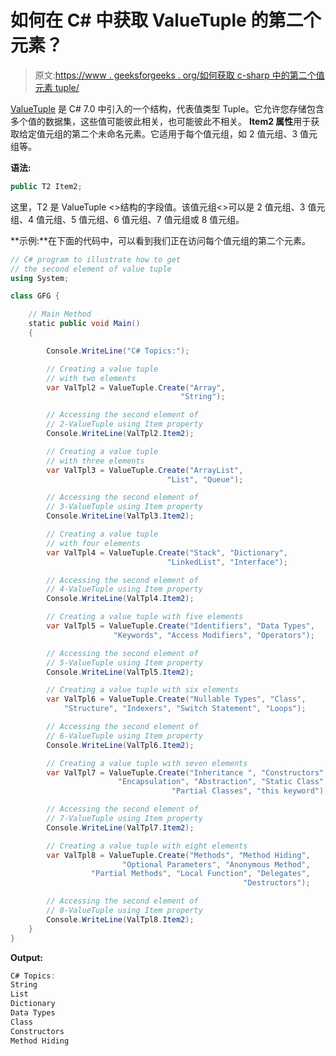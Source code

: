 # 如何在 C# 中获取 ValueTuple 的第二个元素？

> 原文:[https://www . geeksforgeeks . org/如何获取 c-sharp 中的第二个值元素 tuple/](https://www.geeksforgeeks.org/how-to-get-second-element-of-the-valuetuple-in-c-sharp/)

[ValueTuple](https://www.geeksforgeeks.org/valuetuple-in-c-sharp/) 是 C# 7.0 中引入的一个结构，代表值类型 Tuple。它允许您存储包含多个值的数据集，这些值可能彼此相关，也可能彼此不相关。 **Item2 属性**用于获取给定值元组的第二个未命名元素。它适用于每个值元组，如 2 值元组、3 值元组等。

**语法:**

```cs
public T2 Item2;
```

这里，T2 是 ValueTuple <>结构的字段值。该值元组<>可以是 2 值元组、3 值元组、4 值元组、5 值元组、6 值元组、7 值元组或 8 值元组。

**示例:**在下面的代码中，可以看到我们正在访问每个值元组的第二个元素。

```cs
// C# program to illustrate how to get
// the second element of value tuple
using System;

class GFG {

    // Main Method
    static public void Main()
    {

        Console.WriteLine("C# Topics:");

        // Creating a value tuple 
        // with two elements
        var ValTpl2 = ValueTuple.Create("Array",
                                      "String");

        // Accessing the second element of 
        // 2-ValueTuple using Item property
        Console.WriteLine(ValTpl2.Item2);

        // Creating a value tuple
        // with three elements
        var ValTpl3 = ValueTuple.Create("ArrayList",
                                   "List", "Queue");

        // Accessing the second element of 
        // 3-ValueTuple using Item property
        Console.WriteLine(ValTpl3.Item2);

        // Creating a value tuple 
        // with four elements
        var ValTpl4 = ValueTuple.Create("Stack", "Dictionary",
                                   "LinkedList", "Interface");

        // Accessing the second element of 
        // 4-ValueTuple using Item property
        Console.WriteLine(ValTpl4.Item2);

        // Creating a value tuple with five elements
        var ValTpl5 = ValueTuple.Create("Identifiers", "Data Types",
                       "Keywords", "Access Modifiers", "Operators");

        // Accessing the second element of 
        // 5-ValueTuple using Item property
        Console.WriteLine(ValTpl5.Item2);

        // Creating a value tuple with six elements
        var ValTpl6 = ValueTuple.Create("Nullable Types", "Class",
            "Structure", "Indexers", "Switch Statement", "Loops");

        // Accessing the second element of 
        // 6-ValueTuple using Item property
        Console.WriteLine(ValTpl6.Item2);

        // Creating a value tuple with seven elements
        var ValTpl7 = ValueTuple.Create("Inheritance ", "Constructors", 
                        "Encapsulation", "Abstraction", "Static Class",
                                    "Partial Classes", "this keyword");

        // Accessing the second element of 
        // 7-ValueTuple using Item property
        Console.WriteLine(ValTpl7.Item2);

        // Creating a value tuple with eight elements
        var ValTpl8 = ValueTuple.Create("Methods", "Method Hiding",
                         "Optional Parameters", "Anonymous Method",
                  "Partial Methods", "Local Function", "Delegates",
                                                    "Destructors");

        // Accessing the second element of 
        // 8-ValueTuple using Item property
        Console.WriteLine(ValTpl8.Item2);
    }
}
```

**Output:**

```cs
C# Topics:
String
List
Dictionary
Data Types
Class
Constructors
Method Hiding

```
